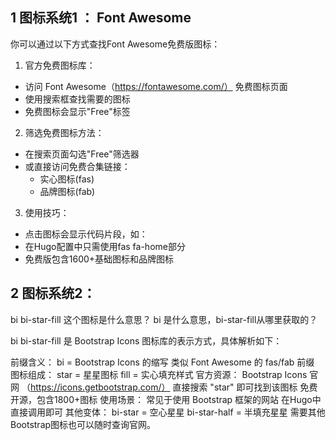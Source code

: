 ## 1 图标系统1 ： Font Awesome

你可以通过以下方式查找Font Awesome免费版图标：

1. 官方免费图标库：
- 访问 Font Awesome（https://fontawesome.com/） 免费图标页面
- 使用搜索框查找需要的图标
- 免费图标会显示"Free"标签
2. 筛选免费图标方法：
- 在搜索页面勾选"Free"筛选器
- 或直接访问免费合集链接：
  - 实心图标(fas)
  - 品牌图标(fab)
3. 使用技巧：
- 点击图标会显示代码片段，如：<i class="fas fa-home"></i>
- 在Hugo配置中只需使用fas fa-home部分
- 免费版包含1600+基础图标和品牌图标


## 2 图标系统2：

bi bi-star-fill  这个图标是什么意思？ bi 是什么意思，bi-star-fill从哪里获取的？

bi bi-star-fill 是 Bootstrap Icons 图标库的表示方式，具体解析如下：

前缀含义：
bi = Bootstrap Icons 的缩写
类似 Font Awesome 的 fas/fab 前缀
图标组成：
star = 星星图标
fill = 实心填充样式
官方资源：
Bootstrap Icons 官网 （https://icons.getbootstrap.com/）
直接搜索 "star" 即可找到该图标
免费开源，包含1800+图标
使用场景：
常见于使用 Bootstrap 框架的网站
在Hugo中直接调用即可
其他变体：
bi-star = 空心星星
bi-star-half = 半填充星星
需要其他Bootstrap图标也可以随时查询官网。